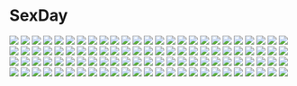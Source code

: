 # SexDay
![](https://konachan.com/image/3a9f09814b01e99e4a91e736d65689e0/Konachan.com%20-%20115174%20ibara_kasen%20jpeg_artifacts%20touhou.jpg)
![](https://konachan.com/jpeg/6f231c5bd6e7ce35c2618cdf1df47d59/Konachan.com%20-%20242790%20black_hair%20blue_eyes%20blush%20breasts%20cropped%20japanese_clothes%20long_hair%20nipples%20open_shirt%20original%20scan%20white%20yan-yam.jpg)
![](https://konachan.com/image/c3c427a7b146bf0d8ad12dd70279031e/Konachan.com%20-%2056843%20blonde_hair%20breasts%20cleavage%20erect_nipples%20glasses%20mobile_suit_gundam%20mobile_suit_gundam_00%20nipples%20panties%20tadano_akira%20underwear.jpg)
![](https://konachan.com/jpeg/0293ddc7a781fa658f108aaa56d8e72a/Konachan.com%20-%2036530%20brown_eyes%20choker%20close%20gloves%20logo%20maid%20pia_carrot_go%20ponytail%20ribbons%20thighhighs%20watermark.jpg)
![](https://konachan.com/image/bf3dc6c1a8967e151de03ae545f47306/Konachan.com%20-%2072557%20black_hair%20boots%20gradient%20long_hair%20male%20minato_kageaki%20namaniku_atk%20ootori_kanae%20pink_hair%20short_hair%20soukou_akki_muramasa%20uniform.jpg)
![](https://konachan.com/image/ff35766a3fd734b2bf353703a22df2b6/Konachan.com%20-%2074862%20blonde_hair%20blue_eyes%20dress%20goth-loli%20lolita_fashion%20sky%20sound_horizon.jpg)
![](https://konachan.com/image/64a3af228fadb8e728625e0ac755c521/Konachan.com%20-%2033638%20tagme.jpg)
![](https://konachan.com/image/9bbe794fe94991c2094fa6dd399660ac/Konachan.com%20-%20188530%202girls%20animal%20blush%20boots%20dress%20gloves%20horns%20original%20sheep%20sheepgirl%20teddy_bear%20thighhighs%20wristwear%20yana_mori.jpg)
![](https://konachan.com/jpeg/925ebea7dbc5441818c75443cda6b1a2/Konachan.com%20-%20300704%20blue_eyes%20garter_belt%20hyperdimension_neptunia%20long_hair%20neptune%20no_bra%20purple_hair%20purple_heart%20third-party_edit%20tsunako.jpg)
![](https://konachan.com/jpeg/aaa99e5954d4c6beaf195ddd45704e24/Konachan.com%20-%2042517%20mito_mashiro%20moekibara_fumitake%20tayutama.jpg)
![](https://konachan.com/jpeg/2ac1d5616491afd4549222c3f401c4fa/Konachan.com%20-%2044387%20axl%20kimi_no_koe_ga_kikoeru%20nipples%20panties%20phone%20senomoto_hisashi%20striped_panties%20underwear.jpg)
![](https://konachan.com/image/2912a0c14b449bffee738a9dd1903a2f/Konachan.com%20-%205530%20tagme.jpg)
![](https://konachan.com/image/7d77c52d6f0fb532ea7613fbd58da2aa/Konachan.com%20-%20149883%20blonde_hair%20blue_eyes%20brown_hair%20crying%20group%20miharu%20orange_eyes%20original%20pink_hair%20purple_eyes%20purple_hair%20red_hair%20school_uniform%20white_hair.jpg)
![](https://konachan.com/image/3bdfc91acd0b97d7a0ac7ff1a606037d/Konachan.com%20-%2045139%20abhar%20ass%20bed%20brown_hair%20game_cg%20long_hair%20misaki_kurehito%20nakano_hinata%20pajamas%20panties%20shirt_lift%20underboob%20underwear.jpg)
![](https://konachan.com/image/a6f7ef2fb84784145076c04c65f28d17/Konachan.com%20-%20285555%20blue_hair%20bow%20braids%20food%20fruit%20gray_hair%20green_eyes%20group%20ice_cream%20long_hair%20ominaeshi%20pantyhose%20pink_hair%20red_eyes%20skirt%20twins%20vocaloid%20voiceroid.jpg)
![](https://konachan.com/image/777e256d9055d2da9cf28fba785db0fb/Konachan.com%20-%2087083%20boro%20brown_eyes%20brown_hair%20crossover%20ichigo_mashimaro%20itou_chika%20loli%20ponytail%20short_hair%20shorts%20skirt%20thighhighs.jpg)
![](https://konachan.com/jpeg/0cf2924638e70e1b04dd0cce44c11b9f/Konachan.com%20-%20237675%20makuwauri%20touhou%20toyosatomimi_no_miko.jpg)
![](https://konachan.com/jpeg/506f00363beebd0916b01f808957b4e4/Konachan.com%20-%20247888%20anus%20ass%20bed%20blush%20breasts%20brown_eyes%20brown_hair%20fingering%20headband%20long_hair%20miko%20nipples%20nironiro%20no_bra%20nopan%20pussy%20thighhighs%20uncensored.jpg)
![](https://konachan.com/image/33c673a817a732df625fbc422249984d/Konachan.com%20-%2030521%20beach%20blue_eyes%20blue_hair%20hanaukyo_maid_tai%20long_hair%20mariel%20nipples%20nude.jpg)
![](https://konachan.com/image/48f1f94857739c20faa77cd86be5d625/Konachan.com%20-%2015377%20tagme.jpg)
![](https://konachan.com/image/3444ed7a24e86e6cafcfc03b9085bbde/Konachan.com%20-%2062753%20japanese_clothes%20kara_no_kyoukai%20katana%20kimono%20ryougi_shiki%20sword%20weapon.jpg)
![](https://konachan.com/jpeg/693e8d0f98d9362e9f334e422abc4358/Konachan.com%20-%20185381%20anthropomorphism%20blush%20i-19_%28kancolle%29%20kantai_collection%20purple_hair%20red_eyes%20school_swimsuit%20swimsuit%20yuri_shoutu.jpg)
![](https://konachan.com/image/6f736998c363111a7d2c4b79251ff22b/Konachan.com%20-%20254661%20bikini%20brown_eyes%20brown_hair%20dress%20flowers%20honda_mio%20idolmaster%20long_hair%20necklace%20ponytail%20ribbons%20see_through%20short_hair%20summer_dress%20swimsuit%20water.jpg)
![](https://konachan.com/image/6500bfd367bf8ab6aad7cf688c834996/Konachan.com%20-%2066563%20alice_%28alice_soft%29%20alice_soft.jpg)
![](https://konachan.com/jpeg/f747f9537f1d40d1503d1cdf1f589611/Konachan.com%20-%20295390%20building%20city%20glasses%20hop_%28pokemon%29%20long_hair%20male%20misaki_nonaka%20moon%20night%20pokemon%20ponytail%20short_hair%20sobble%20sonia_%28pokemon%29%20yamper%20yuuri_%28pokemon%29.jpg)
![](https://konachan.com/jpeg/070b49c8a976c2ec3314ace6bc22b21c/Konachan.com%20-%2098590%20akemi_homura%20barefoot%20kaname_madoka%20mahou_shoujo_madoka_magica%20miki_sayaka%20sakura_kyouko%20tomoe_mami.jpg)
![](https://konachan.com/image/b15300ce9e869f8a8785ac57a2417806/Konachan.com%20-%20186012%20headphones%20long_hair%20megurine_luka%20navel%20pink_hair%20sentire%20vocaloid.jpg)
![](https://konachan.com/image/7e53594943b6f23865e1e5df25423eb0/Konachan.com%20-%20113197%20blonde_hair%20cape%20dress%20hijiri_byakuren%20long_hair%20magic%20purple_hair%20touhou%20untan%20wink%20yellow_eyes.jpg)
![](https://konachan.com/image/ddc5b2b8e230ea1a07cba373d4777930/Konachan.com%20-%20135971%2033paradox%20aozaki_aoko%20dress%20kuonji_alice%20mahou_tsukai_no_yoru%20shizuki_soujuurou%20thighhighs.jpg)
![](https://konachan.com/image/f4f7adb55e050d71751e1d552a2c41ae/Konachan.com%20-%20264877%20anthropomorphism%20azur_lane%20bed%20bikini%20breasts%20cleavage%20long_hair%20navel%20otonari%20prinz_eugen_%28azur_lane%29%20swimsuit%20twintails%20white_hair.jpg)
![](https://konachan.com/jpeg/dfb83fa76d786b04bc6550e2b367b915/Konachan.com%20-%20300302%20chain%20elbow_gloves%20feathers%20gloves%20long_hair%20original%20pink_eyes%20pink_hair%20sakushou%20thighhighs%20twintails%20wings.jpg)
![](https://konachan.com/image/ab8a80cbf52f88df1a030426b1279236/Konachan.com%20-%2019332%20mai-hime%20sugiura_midori%20tokiha_mai%20yuuki_nao.jpg)
![](https://konachan.com/jpeg/284764d726e33ff095126f2ff5db152d/Konachan.com%20-%20272606%20alchemist_mafercca%20ass%20blush%20game_cg%20long_hair%20mirror_%28game%29%20purple_hair%20red_eyes%20tagme_%28artist%29%20witch.jpg)
![](https://konachan.com/image/ab531d60dd8cf4eff11410d043a50c8f/Konachan.com%20-%20245244%20black_eyes%20black_hair%20blue_eyes%20glasses%20grass%20green_eyes%20group%20kneehighs%20long_hair%20monosenbei%20original%20short_hair%20skirt%20sky%20stars%20white_hair%20wink.jpg)
![](https://konachan.com/image/adbec31199eda380722126597a410ad7/Konachan.com%20-%2013443%20blonde_hair%20green_eyes%20mikaru_mizusawa%20original%20twintails.jpg)
![](https://konachan.com/image/6d92c0fa07d6e20d0e26e9bc10140255/Konachan.com%20-%2047845%20ayasaki_hayate%20bikini%20hayate_no_gotoku%20katsura_hinagiku%20male%20maria_%28hayate_no_gotoku%29%20sanzenin_nagi%20swimsuit.jpg)
![](https://konachan.com/image/55a4400b8d15d0931c715687d7fe057f/Konachan.com%20-%2026458%20dextera%20eclair%20kiddy_grade%20panties%20ribbons%20sinistra%20underwear%20vector.jpeg)
![](https://konachan.com/jpeg/509e07e89ae48418651657f518ad068a/Konachan.com%20-%20243067%20animal%20bird%20clouds%20long_hair%20original%20salt_%28salty%29%20school_uniform%20short_hair%20skirt%20sky%20waifu2x.jpg)
![](https://konachan.com/jpeg/2d9fb2a7129f7a5988aa4f9e067b44f6/Konachan.com%20-%2088350%20amagami%20ass%20black_hair%20ns%20open_shirt%20panties%20striped_panties%20tanamachi_kaoru%20underwear.jpg)
![](https://konachan.com/jpeg/680b77037def90824fe20fec3c341efb/Konachan.com%20-%2029902%20cyan%20itoshiki_nozomu%20sayonara_zetsubou_sensei%20vector.jpg)
![](https://konachan.com/image/fdbbe94c312170c44dd2efa1bd95ca19/Konachan.com%20-%207257%20gagraphic%20hirokawa_tomo%20logo%20watermark.jpg)
![](https://konachan.com/image/c0bce7fed55299cd826e3e767927fc8e/Konachan.com%20-%20190535%20archangel_lucifer%20archdemon_lucifer_%28p%26d%29%20echidna_%28p%26d%29%20indra_%28p%26d%29%20lilith_%28p%26d%29%20meer_rowe%20puzzle_%26_dragons%20vritra_%28p%26d%29.jpg)
![](https://konachan.com/image/1c5ed98471317c09139326a9daf463a5/Konachan.com%20-%20189810%20animal%20bird%20building%20dark%20original%20ruins%20scenic%20you_%28shimizu%29.jpg)
![](https://konachan.com/image/04ff7a742db7b8bb6bb599b65dd55449/Konachan.com%20-%20152191%20animal%20blonde_hair%20blue_eyes%20blush%20bow%20cape%20cat%20dj_max%20dress%20glasses%20gloves%20hat%20jpeg_artifacts%20long_hair%20night%20shira-nyoro%20sky%20stars%20wristwear.jpg)
![](https://konachan.com/jpeg/99d0c8f24ce5f4fdd2e42b09878ffc36/Konachan.com%20-%20112959%20black_hair%20breasts%20cleavage%20makise_kurisu%20no_bra%20purple_eyes%20steins%3Bgate%20tears%20torn_flipper%20wet.jpg)
![](https://konachan.com/image/3acfe5893174795581885f7c20c43325/Konachan.com%20-%2032863%20breasts%20clannad%20cleavage%20sakagami_tomoyo.jpg)
![](https://konachan.com/image/f3f84c836adcb8c872198c4463bedb7c/Konachan.com%20-%20129490%20breasts%20cleavage%20cross%20glasses%20green_hair%20gumi%20headphones%20necklace%20nou%20purple_eyes%20ribbons%20vocaloid.jpg)
![](https://konachan.com/image/3670a34da3a33cbe979f932210b4115b/Konachan.com%20-%20192151%20hirano_katsuyuki%20record_of_agarest_war.jpg)
![](https://konachan.com/image/aaa08bb33cbba9bbbd78c5095ad8e8b5/Konachan.com%20-%2048072%20animal_ears%20ass%20brown_eyes%20brown_hair%20catgirl%20chen%20cum%20fingering%20hat%20pussy%20ribbons%20short_hair%20spread_legs%20tail%20thighhighs%20touhou%20uncensored%20underboob.jpg)
![](https://konachan.com/image/51aee2eee956cd4d11a88803845d8946/Konachan.com%20-%2031494%20amagahara_inaho%20ass%20blonde_hair%20blush%20favorite%20game_cg%20happy_margaret%21%20kokonoka%20panties%20red_hair%20rindou_saki%20school_uniform%20striped_panties%20underwear.jpg)
![](https://konachan.com/image/817e20d142a14ce8c2d7bda7bb59f424/Konachan.com%20-%20144637%20blue_eyes%20bra%20braids%20brown_hair%20khalitzburg%20navel%20original%20panties%20see_through%20short_hair%20stockings%20underwear.jpg)
![](https://konachan.com/jpeg/8316d0bcb6fe5d5f573c28fd02af18ff/Konachan.com%20-%20278020%202girls%20apron%20black_hair%20blonde_hair%20bow%20braids%20dress%20hajin%20hakurei_reimu%20hat%20kirisame_marisa%20long_hair%20miko%20purple_eyes%20touhou%20witch_hat.jpg)
![](https://konachan.com/image/745d14b0dab19b945fdfe693c3efd884/Konachan.com%20-%2069904%20blonde_hair%20blue_eyes%20braids%20brown_hair%20dress%20hakurei_reimu%20hat%20japanese_clothes%20kirisame_marisa%20long_hair%20miko%20red_eyes%20ribbons%20sky%20touhou%20witch.jpg)
![](https://konachan.com/image/1843e25eefbe79383435fe5c7371a461/Konachan.com%20-%20100265%20gumi%20juu_mensou_%28vocaloid%29%20vocaloid.jpg)
![](https://konachan.com/image/f608415289f83263d9a6428bd43ecd90/Konachan.com%20-%2046273%20animal_ears%20hiiro_no_kakera.jpg)
![](https://konachan.com/image/28e980f2a9647e266361b4aaab69fdd6/Konachan.com%20-%2056756%20shirogane_no_soleil%20tsurugi_hagane.jpg)
![](https://konachan.com/image/67e26879e98e8ee0fc6c19c0f1d945de/Konachan.com%20-%20104217%20black_hair%20blush%20brown_eyes%20k-on%21%20karada_asobi%20koe_de_oshigoto%20long_hair%20nakano_azusa%20parody%20twintails%20white.jpg)
![](https://konachan.com/image/58c5ad82bfac36628fc1c33b9cb5dc1c/Konachan.com%20-%2079880%20dress%20elbow_gloves%20flowers%20gloves%20green_eyes%20green_hair%20gumi%20sou_i_de_kakera_%28vocaloid%29%20vocaloid.jpg)
![](https://konachan.com/image/eac9a8d0ae47183426679bbfeace59b6/Konachan.com%20-%2058024%20ass%20blush%20flowers%20long_hair%20red_eyes%20swimsuit%20tinkle.jpg)
![](https://konachan.com/image/d1101ceb81050a3ff49435f7a849e88c/Konachan.com%20-%20196775%20blonde_hair%20building%20city%20glasses%20liya%20long_hair%20maid%20original%20sky%20thighhighs%20tree%20zettai_ryouiki.jpg)
![](https://konachan.com/jpeg/6218b7ddcf0187286043eef48232d245/Konachan.com%20-%2059345%20aqua_hair%20blue_eyes%20blush%20long_hair%20navel%20original%20peko%20ribbons%20school_uniform%20twintails%20watermark%20wink.jpg)
![](https://konachan.com/jpeg/b16103b31803154f516b15812fb04436/Konachan.com%20-%20189982%20blue_eyes%20braids%20dress%20elbow_gloves%20glasses%20gloves%20headdress%20izayoi_sakuya%20knife%20maid%20maiwetea%20purple_hair%20short_hair%20touhou.jpg)
![](https://konachan.com/jpeg/a31fc9e86c7dd4909e980ffef53e8f83/Konachan.com%20-%20274973%20bed%20blush%20breasts%20close%20fate_grand_order%20fate_%28series%29%20long_hair%20lun7732%20navel%20nipples%20nude%20purple_hair%20red_eyes%20tears%20wet.jpg)
![](https://konachan.com/image/82f33ad51c2f1005cfc35e536fe64414/Konachan.com%20-%2085468%20anesaki_dynamic%20boat%20building%20city%20clouds%20forest%20landscape%20original%20scenic%20sky%20tagme%20tree%20water.jpg)
![](https://konachan.com/image/7450b8fc63a60eb8136b46beaf7e1181/Konachan.com%20-%20248530%20brown_hair%20el-zheng%20group%20male%20original%20short_hair%20watermark.jpg)
![](https://konachan.com/image/62ec4ae847afd4bfa45f2dda9871fa44/Konachan.com%20-%2066653%20gumi%20vocaloid.jpg)
![](https://konachan.com/image/0ca3b257c6b0c51fe64adc519901c0be/Konachan.com%20-%20265092%20black_hair%20braids%20gloves%20headphones%20kneehighs%20long_hair%20ponytail%20red_eyes%20reflection%20shorts%20thighhighs%20vocaloid%20vocaloid_china%20yuezheng_ling.jpg)
![](https://konachan.com/image/91123fcedba71b0eedae112ad28b3d6c/Konachan.com%20-%20179340%20aliasing%20ass%20japanese_clothes%20kimono%20long_hair%20moon%20night%20nude%20original%20purple_hair%20red_eyes%20sen_kagura%20stars.jpg)
![](https://konachan.com/jpeg/881312e0f5717f6cd3ab329c7fec86e7/Konachan.com%20-%20263039%20anthropomorphism%20blue_eyes%20blush%20gloves%20gradient%20kamui_aya%20kantai_collection%20long_hair%20pantyhose%20ponytail%20skirt%20watermark%20white.jpg)
![](https://konachan.com/image/195637d13e1e574f1f6ee5513021032d/Konachan.com%20-%2010044%202girls%20blush%20breasts%20brown_eyes%20brown_hair%20christmas%20cleavage%20hat%20long_hair%20orange_eyes%20orange_hair%20rara_mitsuki%20santa_costume%20santa_hat%20snow.jpg)
![](https://konachan.com/jpeg/8b213f27365aad1153d192e6f6bc7ee6/Konachan.com%20-%20241237%20annin_doufu%20himekawa_yuki%20idolmaster%20idolmaster_cinderella_girls%20idolmaster_cinderella_girls_starlight_stage.jpg)
![](https://konachan.com/image/1f241651aa9f51dce45d35343f8db7ea/Konachan.com%20-%20172428%20book%20boots%20dress%20gloves%20gray_hair%20hat%20long_hair%20original%20witch%20witch_hat%20yellow_eyes%20yokiri.jpg)
![](https://konachan.com/jpeg/f479ae00cef494406257e3c8fc4856a7/Konachan.com%20-%2097371%20akizuki_tsukasa%20aqua%20blonde_hair%20blue_eyes%20blush%20bra%20game_cg%20minami_rin%20open_shirt%20panties%20sorahane%20striped_panties%20sunset%20twintails%20underwear.jpg)
![](https://konachan.com/image/dac5255bd250a3b84de3d746e52dab7a/Konachan.com%20-%20238125%20akagi_miria%20blush%20bow%20brown_eyes%20gray_hair%20idolmaster%20idolmaster_cinderella_girls_starlight_stage%20loli%20navel%20regular_mow%20short_hair%20skirt.jpg)
![](https://konachan.com/image/1f39ed84ac1cd04ac4899b92842f0b0e/Konachan.com%20-%20270497%20black_hair%20blonde_hair%20blush%20bra%20breast_grab%20game_cg%20kamiwazumi_chinami%20long_hair%20male%20pink_eyes%20praline%20riv%20short_hair%20underwear%20yamanaka_shoutarou.jpg)
![](https://konachan.com/image/7c7dd9e1a10788b9d1dcd55ec9cb3bd4/Konachan.com%20-%20251557%20anna_purna%20bed%20breasts%20cleavage%20fate_grand_order%20fate_%28series%29%20mash_kyrielight%20pink_hair%20purple_eyes%20shade%20short_hair.jpg)
![](https://konachan.com/jpeg/2a05ce28b11ead0ea904bceabc3038d8/Konachan.com%20-%20219351%20alpakappa%20blue_eyes%20blue_hair%20bunny%20dress%20hatsune_miku%20hoodie%20long_hair%20ribbons%20thighhighs%20twintails%20vocaloid.jpg)
![](https://konachan.com/jpeg/e7bee8486d84d4cdc8824f24bccb59e2/Konachan.com%20-%20174138%20blonde_hair%20blue_eyes%20blush%20boots%20dress%20gloves%20hat%20long_hair%20panties%20pantyhose%20rune_master%20sefa%20sekaiju_no_meikyuu%20underwear%20white.jpg)
![](https://konachan.com/jpeg/ad9e813abda9c08a65b543a591748d1c/Konachan.com%20-%20199441%20armor%20group%20long_hair%20military%20orange_hair%20original%20pixiv_fantasia%20ponytail%20red_eyes%20skirt%20staff%20sword%20thighhighs%20weapon%20zettai_ryouiki%20zxq.jpg)
![](https://konachan.com/jpeg/cade38df61f6660b39e5017c823ccf72/Konachan.com%20-%20266695%20blush%20bow%20breasts%20game_cg%20green_eyes%20harmorise%20headband%20kaguyuzu%20long_hair%20matsumoto_mimari%20navel%20nipples%20no_bra%20panties%20topless%20underwear%20white_hair.jpg)
![](https://konachan.com/jpeg/60b01f5eeec6f25d8873b5f06d741c84/Konachan.com%20-%20232078%20breasts%20kneehighs%20long_hair%20navel%20nipples%20no_bra%20open_shirt%20panties%20panty_pull%20purple_eyes%20saeki_nao%20third-party_edit%20underwear%20white.jpg)
![](https://konachan.com/image/fde3469bd89209c96b0c308bfb738c31/Konachan.com%20-%2014566%20ayanami_rei%20blue_hair%20bodysuit%20neon_genesis_evangelion%20red_eyes%20skintight.jpg)
![](https://konachan.com/jpeg/01e737770a48f3bc617e434931fd0e3c/Konachan.com%20-%20248094%20beach%20bikini%20blonde_hair%20blue_eyes%20breasts%20cleavage%20clouds%20idolmaster%20long_hair%20navel%20necklace%20ootsuki_yui%20petals%20swimsuit%20takeya_y0615%20tree%20water.jpg)
![](https://konachan.com/jpeg/9edabc797a9b9cb615f9cf62d5271972/Konachan.com%20-%20216516%20aqua_eyes%20aqua_hair%20bow%20dress%20flowers%20hatsune_miku%20lolita_fashion%20lpip%20twintails%20vocaloid%20waifu2x%20white.jpg)
![](https://konachan.com/image/0e8056f36aea63b8b94f3c93f2bbfbcf/Konachan.com%20-%20226434%20ass%20bodysuit%20breasts%20brown_eyes%20brown_hair%20d.va%20erect_nipples%20gloves%20gun%20headphones%20long_hair%20mr_h.l.%20overwatch%20signed%20skintight%20tattoo%20weapon%20wink.jpg)
![](https://konachan.com/jpeg/f047cbffe0c8fbbfd510408148e929bc/Konachan.com%20-%20255939%20ass%20blonde_hair%20blue_eyes%20bow%20kubu_kurin%20long_hair%20panties%20sailor_moon%20school_uniform%20skirt%20tsukino_usagi%20twintails%20underwear.jpg)
![](https://konachan.com/image/e4adaaaf8cb779af34306116b171e8c7/Konachan.com%20-%20105243%20book%20brown_hair%20choker%20green_eyes%20original%20tanuki_koubou.jpg)
![](https://konachan.com/image/227e9b252f21b32feb940b7d3bee9c11/Konachan.com%20-%2037798%20cc%20code_geass%20green_hair%20panties%20underwear.jpg)
![](https://konachan.com/image/2e1c251eff951e75eac5104b44f1a7be/Konachan.com%20-%20220472%20aliasing%20brown_hair%20bubbles%20card_captor_sakura%20choker%20kinomoto_sakura%20modern_afro%20ribbons%20short_hair%20skirt%20umbrella%20water.jpg)
![](https://konachan.com/image/7bc7e4e59a799c4d7d838556d4cdfaee/Konachan.com%20-%20164136%20blonde_hair%20flowers%20one_piece%20portgas_d_ace%20portgas_d_rouge%20tsuyomaru.jpg)
![](https://konachan.com/jpeg/84f7df1cde228201f4ef5e1fc5b1dced/Konachan.com%20-%20266273%20black_hair%20bra%20breasts%20cleavage%20game_cg%20long_hair%20nanawind%20open_shirt%20panties%20pantyhose%20purple_eyes%20rindou_yaya%20takanae_kyourin%20underwear.jpg)
![](https://konachan.com/image/2f774faa83517e35114dadee5ca2a6d7/Konachan.com%20-%2097657%20clouds%20iridori%20landscape%20scenic%20sky%20water.jpg)
![](https://konachan.com/image/f3b59d2ac45d3a022ad9275346211168/Konachan.com%20-%20185774%20aqua_eyes%20ball%20barefoot%20brown_hair%20clouds%20flowers%20huazha01%20long_hair%20male%20original%20ponytail%20rain%20red_eyes%20skirt%20socks%20sport%20twintails%20umbrella%20water.jpg)
![](https://konachan.com/image/68e037a298da4d96bf0c5fccb78263f2/Konachan.com%20-%2079320%20animal_ears%20ayakura_juu%20brown_hair%20craft_lawrence%20horo%20long_hair%20ookami_to_koushinryou%20red_eyes%20wolfgirl.jpg)
![](https://konachan.com/image/3bb793e9869d6724b799c453c241edf2/Konachan.com%20-%2029718%20amaduyu_tatsuki%20aquaplus%20komaki_manaka%20leaf%20to_heart%20to_heart_2.jpg)
![](https://konachan.com/jpeg/703a0c734d75fd6c2355808d066bb2e3/Konachan.com%20-%20260215%202girls%20bili_bili_douga%20bili_girl_22%20bili_girl_33%20blue_hair%20dress%20food%20fruit%20gradient%20headdress%20prophet_heart%20purple_eyes%20short_hair%20skirt.jpg)
![](https://konachan.com/image/a55afb0412ea114c158e28f27d7005f6/Konachan.com%20-%20208845%202girls%20animal%20boots%20building%20cat%20food%20gloves%20hat%20long_hair%20original%20scarf%20shirt%20short_hair%20shorts%20stairs%20stockings%20suit%20tie%20watermark%20white_hair.jpg)
![](https://konachan.com/image/8418c88d44d0ccbda149272c5ffee4d5/Konachan.com%20-%2022142%20nanase_aoi.jpg)
![](https://konachan.com/jpeg/f0ac7cbe7ea46149bae63d8358aec9d5/Konachan.com%20-%2088389%20animal_ears%20blush%20gokou_ruri%20kawasha%20ore_no_imouto_ga_konna_ni_kawaii_wake_ga_nai%20white.jpg)
![](https://konachan.com/image/bacc0472759ee53947c69da8cc760358/Konachan.com%20-%20242307%20clouds%20grass%20kaitan%20landscape%20original%20scenic%20sky%20train%20water%20watermark%20windmill.jpg)
